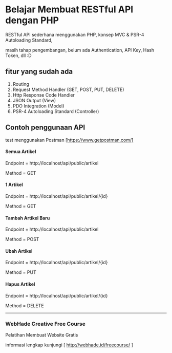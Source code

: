 # Belajar Membuat RESTful API dengan PHP

RESTful API sederhana menggunakan PHP, konsep MVC & PSR-4 Autoloading Standard,

masih tahap pengembangan, belum ada Authentication, API Key, Hash Token, dll :D

## fitur yang sudah ada
1. Routing
2. Request Method Handler (GET, POST, PUT, DELETE)
3. Http Response Code Handler
4. JSON Output (View)
5. PDO Integration (Model)
6. PSR-4 Autoloading Standard (Controller)

## Contoh penggunaan API

test menggunakan Postman [https://www.getpostman.com/]

#### Semua Artikel
Endpoint = http://localhost/api/public/artikel

Method = GET

#### 1 Artikel
Endpoint = http://localhost/api/public/artikel/{id}

Method = GET

#### Tambah Artikel Baru
Endpoint = http://localhost/api/public/artikel

Method = POST

#### Ubah Artikel
Endpoint = http://localhost/api/public/artikel/{id}

Method = PUT

#### Hapus Artikel
Endpoint = http://localhost/api/public/artikel/{id}

Method = DELETE

___

### WebHade Creative Free Course

Pelatihan Membuat Website Gratis

informasi lengkap kunjungi [ http://webhade.id/freecourse/ ]